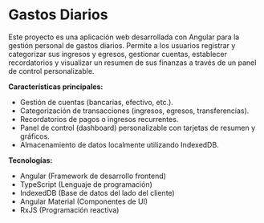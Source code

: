 # Gastos Diarios

Este proyecto es una aplicación web desarrollada con Angular para la gestión personal de gastos diarios. Permite a los usuarios registrar y categorizar sus ingresos y egresos, gestionar cuentas, establecer recordatorios y visualizar un resumen de sus finanzas a través de un panel de control personalizable.

**Características principales:**
- Gestión de cuentas (bancarias, efectivo, etc.).
- Categorización de transacciones (ingresos, egresos, transferencias).
- Recordatorios de pagos o ingresos recurrentes.
- Panel de control (dashboard) personalizable con tarjetas de resumen y gráficos.
- Almacenamiento de datos localmente utilizando IndexedDB.

**Tecnologías:**
- Angular (Framework de desarrollo frontend)
- TypeScript (Lenguaje de programación)
- IndexedDB (Base de datos del lado del cliente)
- Angular Material (Componentes de UI)
- RxJS (Programación reactiva)
